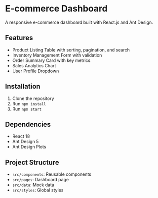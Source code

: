 # E-commerce Dashboard

A responsive e-commerce dashboard built with React.js and Ant Design.

## Features
- Product Listing Table with sorting, pagination, and search
- Inventory Management Form with validation
- Order Summary Card with key metrics
- Sales Analytics Chart
- User Profile Dropdown

## Installation
1. Clone the repository
2. Run `npm install`
3. Run `npm start`

## Dependencies
- React 18
- Ant Design 5
- Ant Design Plots

## Project Structure
- `src/components`: Reusable components
- `src/pages`: Dashboard page
- `src/data`: Mock data
- `src/styles`: Global styles